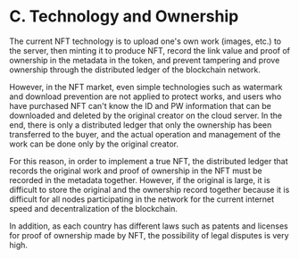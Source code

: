 # C. Technology and Ownership

The current NFT technology is to upload one's own work (images, etc.) to the server, then minting it to produce NFT, record the link value and proof of ownership in the metadata in the token, and prevent tampering and prove ownership through the distributed ledger of the blockchain network.

However, in the NFT market, even simple technologies such as watermark and download prevention are not applied to protect works, and users who have purchased NFT can't know the ID and PW information that can be downloaded and deleted by the original creator on the cloud server. In the end, there is only a distributed ledger that only the ownership has been transferred to the buyer, and the actual operation and management of the work can be done only by the original creator.

For this reason, in order to implement a true NFT, the distributed ledger that records the original work and proof of ownership in the NFT must be recorded in the metadata together. However, if the original is large, it is difficult to store the original and the ownership record together because it is difficult for all nodes participating in the network for the current internet speed and decentralization of the blockchain.

In addition, as each country has different laws such as patents and licenses for proof of ownership made by NFT, the possibility of legal disputes is very high.
